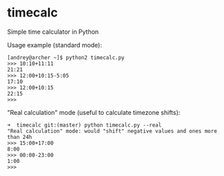 timecalc
========

Simple time calculator in Python

Usage example (standard mode):
`````
[andrey@archer ~]$ python2 timecalc.py
>>> 10:10+11:11
21:21
>>> 12:00+10:15-5:05
17:10
>>> 12:00+10:15
22:15
>>> 
`````

"Real calculation" mode (useful to calculate timezone shifts):
`````
➜  timecalc git:(master) python timecalc.py --real
"Real calculation" mode: would "shift" negative values and ones more than 24h
>>> 15:00+17:00
8:00
>>> 00:00-23:00
1:00
>>> 
`````
